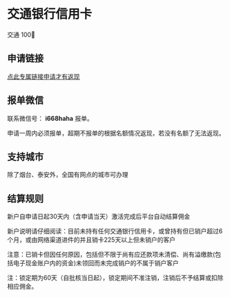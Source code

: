 # 交通银行信用卡

交通 100🧧

## 申请链接

[点此专属链接申请才有返现](https://apply.xbme.cn/next/middle?id=2958&invite_code=zxXKDz&parent_id=2957&poster_id=2858&t=1736915601&type=2&v=v1&sign=18a315fb2d&utm_source=url)

## 报单微信

联系微信号： **i668haha** 报单。

申请一周内必须报单，超期不报单的根据名额情况返现，若没有名额了无法返现。

## 支持城市

除了烟台、泰安外，全国有网点的城市可办理


## 结算规则

新户自申请日起30天内（含申请当天）激活完成后平台自动结算佣金

新户说明请仔细阅读：目前未持有任何交通银行信用卡，或曾持有但已销户超过6个月，或由网络渠道进件的并且销卡225天以上但未销户的客户

注意：已销卡但因任何原因，包括但不限于尚有应还款项未清偿、尚有溢缴款(包括电子现金账户内的资金)未领回而未完成销户的不属于销户客户

注：锁定期为60天（自批核当日起），锁定期间不准注销，注销后不予结算或扣除相应佣金。